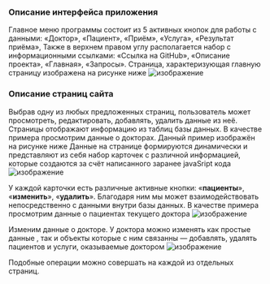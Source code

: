 ### Описание интерфейса приложения
Главное меню программы состоит из 5 активных кнопок для работы с
данными: «Доктор», «Пациент», «Приём», «Услуга», «Результат приёма»,
Также в верхнем правом углу располагается набор с информационными
ссылками: «Ссылка на GitHub», «Описание проекта», «Главная», «Запросы».
Страница, характеризующая главную страницу изображена на рисунке ниже
![изображение](https://github.com/SimpleWorkerr/ReceptionOfPatients/assets/129583461/9acaba7d-2e5f-465d-93ef-23d906462e92)


### Описание страниц сайта
Выбрав одну из любых предложенных страниц, пользователь может
просмотреть, редактировать, добавлять, удалить данные из неё. Страницы
отображают информацию из таблиц базы данных. В качестве примера
просмотрим данные о докторах. Данный пример изображён на рисунке ниже
Данные на странице формируются динамически и представляют из себя
набор карточек с различной информацией, которые создаются за счёт
написанного заранее javaSript кода
![изображение](https://github.com/SimpleWorkerr/ReceptionOfPatients/assets/129583461/b19fd101-06eb-4b4e-a844-bdfff9019aba)


У каждой карточки есть различные активные кнопки: «**пациенты**»,
«**изменить**», «**удалить**». Благодаря ним мы может взаимодействовать
непосредственно с данными внутри базы данных. В качестве примера
просмотрим данные о пациентах текущего доктора
![изображение](https://github.com/SimpleWorkerr/ReceptionOfPatients/assets/129583461/adf388d8-562e-45f6-9608-14df11d140e2)


Изменим данные о докторе. У доктора можно изменять как простые
данные , так и объекты которые с ним связанны — добавлять, удалять
пациентов и услуги, оказываемые доктором
![изображение](https://github.com/SimpleWorkerr/ReceptionOfPatients/assets/129583461/bf996d9e-8982-416b-953c-c470a9d025ef)


Подобные операции можно совершать на каждой из отдельных страниц.

